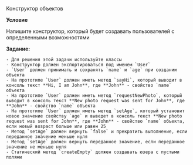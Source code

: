 Конструктор объектов

**Условие**

Напишите конструктор, который будет создавать пользователей с определенными возможностями

**Задание:**

    - Для решения этой задачи используйте классы
    - Конструктор должен экспортироваться под именем `User`
    - `User` должен принимать и сохранять `name` и `age` при создании объекта
    - На прототипе `User` должен иметь метод `sayHi`, который выводит в консоль текст **Hi, I am John**, где **John** - свойство `name` объекта
    - На прототипе `User` должен иметь метод `requestNewPhoto`, который выводит в консоль текст **New photo request was sent for John**, где **John** - свойство `name` объекта
    - На прототипе `User` должен иметь метод `setAge`, который установит новое значение свойству `age` и выведет в консоль текст **New photo request was sent for John**, где **John** - свойство `name` объекта, если новый возраст больше или равен 25
    - Метод `setAge` должен вернуть `false` и прекратить выполнение, если переданное значение меньше нуля
    - Метод `setAge` должен вернуть переданное значение, если переданное значение не меньше нуля
    - Статический метод `createEmpty` должен создавать юзера с пустыми полями
